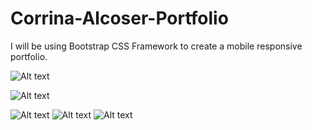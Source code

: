 # Corrina-Alcoser-Portfolio
I will be using Bootstrap CSS Framework to create a mobile responsive portfolio. 

![Alt text](https://github.com/Core-Creates/Homework-02-Bootstrap-Responsive-Layout/blob/main/Screenshot_2021-02-01%20Webpage.png)

![Alt text](https://github.com/Core-Creates/Homework-02-Bootstrap-Responsive-Layout/blob/main/Screenshot_2021-02-01%20Webpage(1).png)

![Alt text](https://github.com/Core-Creates/Homework-02-Bootstrap-Responsive-Layout/blob/main/Screenshot_2021-02-02%20Webpage.png)
![Alt text](https://github.com/Core-Creates/Homework-02-Bootstrap-Responsive-Layout/blob/main/Screenshot_2021-02-01%20Webpage(2).png)
![Alt text](https://github.com/Core-Creates/Homework-02-Bootstrap-Responsive-Layout/blob/main/Screenshot_2021-02-02-2%20Webpage.jpg)
